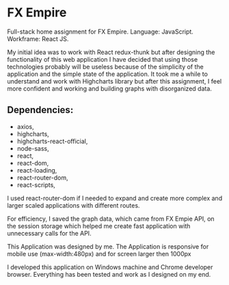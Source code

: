 # FX Empire 

Full-stack home assignment for FX Empire. Language: JavaScript. Workframe: React JS.

My initial idea was to work with React redux-thunk but after designing the functionality of this web application I have decided that using those technologies probably will be useless because of the simplicity of the application and the simple state of the application. 
It took me a while to understand and work with Highcharts library but after this assignment, I feel more confident and working and building graphs with disorganized data. 

## Dependencies:

- axios,
- highcharts,
- highcharts-react-official,
- node-sass,
- react,
- react-dom,
- react-loading,
- react-router-dom,
- react-scripts,


I used react-router-dom if I needed to expand and create more complex and larger scaled applications with different routes.

For efficiency, I saved the graph data, which came from FX Empie API, on the session storage which helped me create fast application with unnecessary calls for the API. 

This Application was designed by me. The Application is responsive for mobile use (max-width:480px) and for screen larger then 1000px

I developed this application on Windows machine and Chrome developer browser. Everything has been tested and work as I designed on my end.